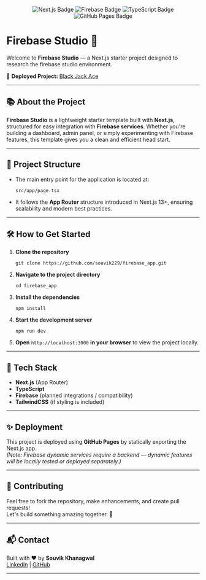 <p align="center">
  <img src="https://img.shields.io/badge/Next.js-13+-black?logo=nextdotjs&style=for-the-badge" alt="Next.js Badge" />
  <img src="https://img.shields.io/badge/Firebase-Integration-orange?logo=firebase&style=for-the-badge" alt="Firebase Badge" />
  <img src="https://img.shields.io/badge/TypeScript-Ready-blue?logo=typescript&style=for-the-badge" alt="TypeScript Badge" />
  <img src="https://img.shields.io/badge/Deployed-GitHub%20Pages-green?logo=github&style=for-the-badge" alt="GitHub Pages Badge" />
</p>

# Firebase Studio 🚀

Welcome to **Firebase Studio** — a Next.js starter project designed to research the firebase studio environment.

🔗 **Deployed Project:** [Black Jack Ace](https://souvik229.github.io/firebase_app/)

---

## 📚 About the Project

**Firebase Studio** is a lightweight starter template built with **Next.js**, structured for easy integration with **Firebase services**. Whether you're building a dashboard, admin panel, or simply experimenting with Firebase features, this template gives you a clean and efficient head start.

---

## 📂 Project Structure

- The main entry point for the application is located at:
  ```
  src/app/page.tsx
  ```

- It follows the **App Router** structure introduced in Next.js 13+, ensuring scalability and modern best practices.

---

## 🛠️ How to Get Started

1. **Clone the repository**  
   ```
   git clone https://github.com/souvik229/firebase_app.git
   ```

2. **Navigate to the project directory**  
   ```
   cd firebase_app
   ```

3. **Install the dependencies**  
   ```
   npm install
   ```

4. **Start the development server**  
   ```
   npm run dev
   ```

5. **Open** `http://localhost:3000` **in your browser** to view the project locally.

---

## 🚀 Tech Stack

- **Next.js** (App Router)
- **TypeScript**
- **Firebase** (planned integrations / compatibility)
- **TailwindCSS** (if styling is included)

---

## ✨ Deployment

This project is deployed using **GitHub Pages** by statically exporting the Next.js app.  
*(Note: Firebase dynamic services require a backend — dynamic features will be locally tested or deployed separately.)*

---

## 🙌 Contributing

Feel free to fork the repository, make enhancements, and create pull requests!  
Let's build something amazing together. 🌟

---

## 📬 Contact

Built with ❤️ by **Souvik Khanagwal**  
[LinkedIn](https://www.linkedin.com/in/souvik-khanagwal/) | [GitHub](https://github.com/souvik229)

---
